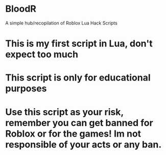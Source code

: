 # BloodR
A simple hub/recopilation of Roblox Lua Hack Scripts
# This is my first script in Lua, don't expect too much
# This script is only for educational purposes
# Use this script as your risk, remember you can get banned for Roblox or for the games! Im not responsible of your acts or any ban.
